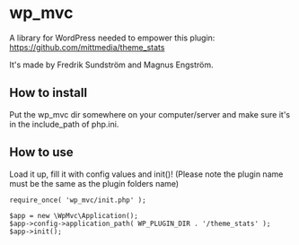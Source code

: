 wp_mvc
======

A library for WordPress needed to empower this plugin:
https://github.com/mittmedia/theme_stats

It's made by Fredrik Sundström and Magnus Engström.

How to install
--------------

Put the wp_mvc dir somewhere on your computer/server and make sure it's in the include_path of php.ini.

How to use
----------

Load it up, fill it with config values and init()! (Please note the plugin name must be the same as the plugin folders name)

    require_once( 'wp_mvc/init.php' );

    $app = new \WpMvc\Application();
    $app->config->application_path( WP_PLUGIN_DIR . '/theme_stats' );
    $app->init();